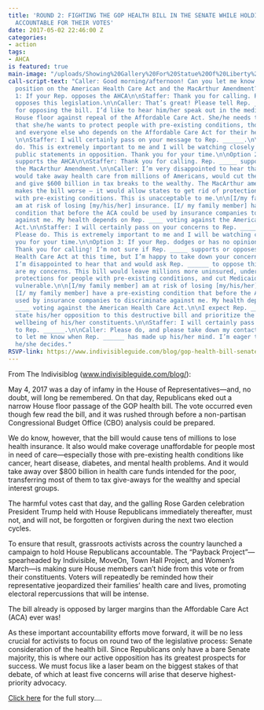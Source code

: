 ```yaml
---
title: 'ROUND 2: FIGHTING THE GOP HEALTH BILL IN THE SENATE WHILE HOLDING HOUSE MEMBERS
  ACCOUNTABLE FOR THEIR VOTES'
date: 2017-05-02 22:46:00 Z
categories:
- action
tags:
- AHCA
is featured: true
main-image: "/uploads/Showing%20Gallery%20For%20Statue%20Of%20Liberty%20Wallpaper%20Widescreen.jpg"
call-script-text: "Caller: Good morning/afternoon! Can you let me know Rep. ______’s
  position on the American Health Care Act and the MacArthur Amendment?\n\nOption
  1: If your Rep. opposes the AHCA\n\nStaffer: Thank you for calling. Rep. ______
  opposes this legislation.\n\nCaller: That’s great! Please tell Rep. ____ thank you
  for opposing the bill. I’d like to hear him/her speak out in the media or on the
  House floor against repeal of the Affordable Care Act. She/he needs to make it clear
  that she/he wants to protect people with pre-existing conditions, those on Medicaid,
  and everyone else who depends on the Affordable Care Act for their health and wellbeing.
  \n\nStaffer: I will certainly pass on your message to Rep. ______.\n\nCaller: Please
  do. This is extremely important to me and I will be watching closely for her/his
  public statements in opposition. Thank you for your time.\n\nOption 2: If your Rep.
  supports the AHCA\n\nStaffer: Thank you for calling. Rep. _____ supports AHCA and
  the MacArthur Amendment.\n\nCaller: I’m very disappointed to hear that. This bill
  would take away health care from millions of Americans, would cut the Medicaid program,
  and give $600 billion in tax breaks to the wealthy. The MacArthur amendment only
  makes the bill worse – it would allow states to get rid of protections for people
  with pre-existing conditions. This is unacceptable to me.\n\n[I/my family member]
  am at risk of losing [my/his/her] insurance. [I/ my family member] have a pre-existing
  condition that before the ACA could be used by insurance companies to discriminate
  against me. My health depends on Rep. ____ voting against the American Health Care
  Act.\n\nStaffer: I will certainly pass on your concerns to Rep. _________\n\nCaller:
  Please do. This is extremely important to me and I will be watching closely. Thank
  you for your time.\n\nOption 3: If your Rep. dodges or has no opinion on AHCA\n\nStaffer:
  Thank you for calling! I’m not sure if Rep. _____ supports or opposes the American
  Health Care Act at this time, but I’m happy to take down your concerns.\n\nCaller:
  I’m disappointed to hear that and would ask Rep. ______ to oppose this bill.\n\nHere
  are my concerns. This bill would leave millions more uninsured, undermine critical
  protections for people with pre-existing conditions, and cut Medicaid for the most
  vulnerable.\n\n[I/my family member] am at risk of losing [my/his/her] insurance.
  [I/ my family member] have a pre-existing condition that before the ACA could be
  used by insurance companies to discriminate against me. My health depends on Rep.
  ____ voting against the American Health Care Act.\n\nI expect Rep. _______ to publicly
  state his/her opposition to this destructive bill and prioritize the health and
  wellbeing of his/her constituents.\n\nStaffer: I will certainly pass on your concerns
  to Rep. ______.\n\nCaller: Please do, and please take down my contact information
  to let me know when Rep. ______ has made up his/her mind. I’m eager to hear what
  he/she decides."
RSVP-link: https://www.indivisibleguide.com/blog/gop-health-bill-senate-house-accountable-votes/?link_id=3&can_id=39a9ac25b92fcb7700b5f724574a5661&source=email-this-week-cbo-score-independent-commission-trumps-budget&email_referrer=this-week-cbo-score-independent-commission-trumps-budget___217375&email_subject=this-week-cbo-score-independent-commission-trumps-budget
---
```


From The Indivisiblog (www.indivisibleguide.com/blog/):

May 4, 2017 was a day of infamy in the House of Representatives—and, no doubt, will long be remembered. On that day, Republicans eked out a narrow House floor passage of the GOP health bill. The vote occurred even though few read the bill, and it was rushed through before a non-partisan Congressional Budget Office (CBO) analysis could be prepared.

We do know, however, that the bill would cause tens of millions to lose health insurance. It also would make coverage unaffordable for people most in need of care—especially those with pre-existing health conditions like cancer, heart disease, diabetes, and mental health problems. And it would take away over $800 billion in health care funds intended for the poor, transferring most of them to tax give-aways for the wealthy and special interest groups.

The harmful votes cast that day, and the galling Rose Garden celebration President Trump held with House Republicans immediately thereafter, must not, and will not, be forgotten or forgiven during the next two election cycles.

To ensure that result, grassroots activists across the country launched a campaign to hold House Republicans accountable. The “Payback Project”—spearheaded by Indivisible, MoveOn, Town Hall Project, and Women’s March—is making sure House members can’t hide from this vote or from their constituents. Voters will repeatedly be reminded how their representative jeopardized their families’ health care and lives, promoting electoral repercussions that will be intense.

The bill already is opposed by larger margins than the Affordable Care Act (ACA) ever was!

As these important accountability efforts move forward, it will be no less crucial for activists to focus on round two of the legislative process: Senate consideration of the health bill. Since Republicans only have a bare Senate majority, this is where our active opposition has its greatest prospects for success. We must focus like a laser beam on the biggest stakes of that debate, of which at least five concerns will arise that deserve highest-priority advocacy.

[Click here](https://www.indivisibleguide.com/blog/gop-health-bill-senate-house-accountable-votes/) for the full story.... 